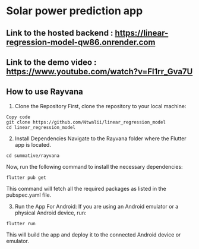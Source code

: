 # Solar power prediction app

## Link to the hosted backend : https://linear-regression-model-qw86.onrender.com
## Link to the demo video : https://www.youtube.com/watch?v=Fl1rr_Gva7U

## How to use Rayvana

1. Clone the Repository
First, clone the repository to your local machine:

```
Copy code
git clone https://github.com/Ntwalii/linear_regression_model
cd linear_regression_model
```
2. Install Dependencies
Navigate to the Rayvana folder where the Flutter app is located.
```
cd summative/rayvana
```
Now, run the following command to install the necessary dependencies:
```
flutter pub get
```
This command will fetch all the required packages as listed in the pubspec.yaml file.

3. Run the App
For Android:
If you are using an Android emulator or a physical Android device, run:

```
flutter run
```
This will build the app and deploy it to the connected Android device or emulator.
